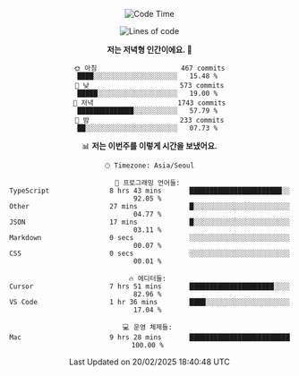 <div align='center'>
 
<!--START_SECTION:waka-->
![Code Time](http://img.shields.io/badge/Code%20Time-4%2C156%20hrs%2030%20mins-blue)

![Lines of code](https://img.shields.io/badge/%EC%A0%80%EB%8A%94%20%EC%97%AC%ED%83%9C%EA%B9%8C%EC%A7%80%20-1.6%20million%20%EC%A4%84%EC%9D%98%20%EC%BD%94%EB%93%9C%EB%A5%BC%20%EC%9E%91%EC%84%B1%ED%96%88%EC%96%B4%EC%9A%94.-blue)

**저는 저녁형 인간이에요. 🦉** 

```text
🌞 아침                     467 commits         ████░░░░░░░░░░░░░░░░░░░░░   15.48 % 
🌆 낮　                     573 commits         █████░░░░░░░░░░░░░░░░░░░░   19.00 % 
🌃 저녁                     1743 commits        ██████████████░░░░░░░░░░░   57.79 % 
🌙 밤　                     233 commits         ██░░░░░░░░░░░░░░░░░░░░░░░   07.73 % 
```


📊 **저는 이번주를 이렇게 시간을 보냈어요.** 

```text
🕑︎ Timezone: Asia/Seoul

💬 프로그래밍 언어들: 
TypeScript               8 hrs 43 mins       ███████████████████████░░   92.05 % 
Other                    27 mins             █░░░░░░░░░░░░░░░░░░░░░░░░   04.77 % 
JSON                     17 mins             █░░░░░░░░░░░░░░░░░░░░░░░░   03.11 % 
Markdown                 0 secs              ░░░░░░░░░░░░░░░░░░░░░░░░░   00.07 % 
CSS                      0 secs              ░░░░░░░░░░░░░░░░░░░░░░░░░   00.01 % 

🔥 에디터들: 
Cursor                   7 hrs 51 mins       █████████████████████░░░░   82.96 % 
VS Code                  1 hr 36 mins        ████░░░░░░░░░░░░░░░░░░░░░   17.04 % 

💻 운영 체제들: 
Mac                      9 hrs 28 mins       █████████████████████████   100.00 % 
```


 Last Updated on 20/02/2025 18:40:48 UTC
<!--END_SECTION:waka-->
 </div>
<!---
Emewjin/Emewjin is a ✨ special ✨ repository because its `README.md` (this file) appears on your GitHub profile.
You can click the Preview link to take a look at your changes.
--->
